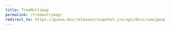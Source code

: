 ```yaml
---
title: TreeMultimap
permalink: /treemultimap/
redirect_to: https://guava.dev/releases/snapshot-jre/api/docs/com/google/common/collect/TreeMultimap.html
---
```

